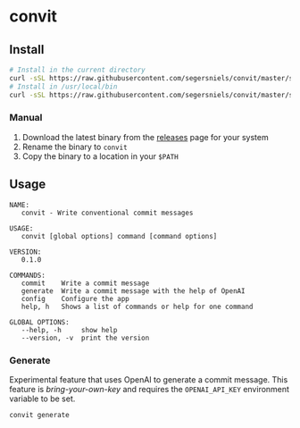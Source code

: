 # convit

## Install

```bash
# Install in the current directory
curl -sSL https://raw.githubusercontent.com/segersniels/convit/master/scripts/install.sh | bash
# Install in /usr/local/bin
curl -sSL https://raw.githubusercontent.com/segersniels/convit/master/scripts/install.sh | sudo bash -s /usr/local/bin
```

### Manual

1. Download the latest binary from the [releases](https://github.com/segersniels/convit/releases/latest) page for your system
2. Rename the binary to `convit`
3. Copy the binary to a location in your `$PATH`

## Usage

```
NAME:
   convit - Write conventional commit messages

USAGE:
   convit [global options] command [command options]

VERSION:
   0.1.0

COMMANDS:
   commit    Write a commit message
   generate  Write a commit message with the help of OpenAI
   config    Configure the app
   help, h   Shows a list of commands or help for one command

GLOBAL OPTIONS:
   --help, -h     show help
   --version, -v  print the version
```

### Generate

Experimental feature that uses OpenAI to generate a commit message. This feature is _bring-your-own-key_ and requires the `OPENAI_API_KEY` environment variable to be set.

```bash
convit generate
```
